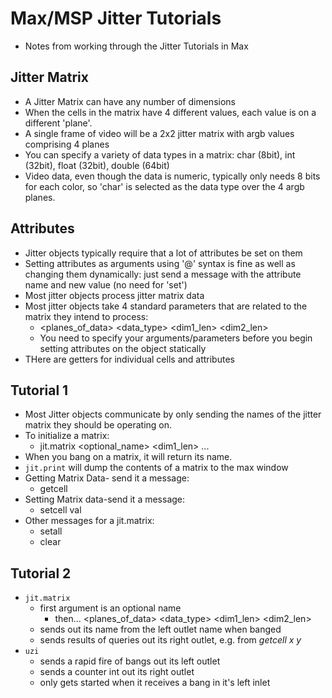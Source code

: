Max/MSP Jitter Tutorials
============
- Notes from working through the Jitter Tutorials in Max

## Jitter Matrix
- A Jitter Matrix can have any number of dimensions
- When the cells in the matrix have 4 different values, each value is on a different 'plane'.
- A single frame of video will be a 2x2 jitter matrix with argb values comprising 4 planes
- You can specify a variety of data types in a matrix: char (8bit), int (32bit), float (32bit), double (64bit)
- Video data, even though the data is numeric, typically only needs 8 bits for each color, so 'char' is selected as the data type over the 4 argb planes.

## Attributes
- Jitter objects typically require that a lot of attributes be set on them
- Setting attributes as arguments using '@' syntax is fine as well as changing them dynamically: just send a message with the attribute name and new value (no need for 'set')
- Most jitter objects process jitter matrix data
- Most jitter objects take 4 standard parameters that are related to the matrix they intend to process:
    - <planes_of_data> <data_type> <dim1_len> <dim2_len>
    - You need to specify your arguments/parameters before you begin setting attributes on the object statically
- THere are getters for individual cells and attributes

## Tutorial 1
- Most Jitter objects communicate by only sending the names of the jitter matrix they should be operating on.
- To initialize a matrix:
    - jit.matrix <optional_name> <planes> <type> <dim1_len> ...
- When you bang on a matrix, it will return its name.
- `jit.print` will dump the contents of a matrix to the max window
- Getting Matrix Data- send it a message:
    - getcell <x> <y>
- Setting Matrix data-send it a message:
    - setcell <x> <y> val <val>
- Other messages for a jit.matrix:
    - setall <val>
    - clear

## Tutorial 2
- `jit.matrix`
    - first argument is an optional name
        - then... <planes_of_data> <data_type> <dim1_len> <dim2_len> 
    - sends out its name from the left outlet name when banged
    - sends results of queries out its right outlet, e.g. from *getcell x y*
- `uzi`
    - sends a rapid fire of bangs out its left outlet
    - sends a counter int out its right outlet
    - only gets started when it receives a bang in it's left inlet
    
